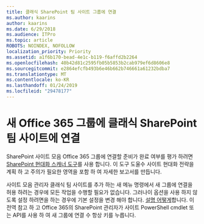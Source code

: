 ```yaml
---
title: 클래식 SharePoint 팀 사이트 그룹에 연결
ms.author: kaarins
author: kaarins
ms.date: 6/29/2018
ms.audience: ITPro
ms.topic: article
ROBOTS: NOINDEX, NOFOLLOW
localization_priority: Priority
ms.assetid: a1f6b170-bead-4e1c-b119-f6affd2b2264
ms.openlocfilehash: 40b42d81c2595fb05b5853b2cab979ef6d8606e8
ms.sourcegitcommit: e2864efcfb493b6e46b662b746661a61232bdba7
ms.translationtype: MT
ms.contentlocale: ko-KR
ms.lasthandoff: 01/24/2019
ms.locfileid: "29478177"
---
```

# <a name="connect-classic-sharepoint-team-sites-to-new-office-365-groups"></a>새 Office 365 그룹에 클래식 SharePoint 팀 사이트에 연결

SharePoint 사이트 모음 Office 365 그룹에 연결할 준비가 완료 여부를 평가 하려면 [SharePoint 현대화 스캐너 도구](https://go.microsoft.com/fwlink/?linkid=873066)를 사용 합니다. 이 도구 도울수 사이트 현대화 전략을 계획 하 고 주의가 필요한 영역을 포함 하 여 자세한 보고서를 만듭니다.
  
사이트 모음 관리자 클래식 팀 사이트를 추가 하는 새 메뉴 명령에서 새 그룹에 연결을 허용 하려는 경우에 모든 작업을 수행할 필요가 없습니다. 그러나이 옵션을 사용 하지 않도록 설정 하려면을 하는 경우에 기본 설정을 변경 해야 합니다. [설명 어떻게](https://go.microsoft.com/fwlink/?linkid=2004316)합니다. 이 전역 참고 하 고 Office 365의 SharePoint 관리자가 사이트 PowerShell cmdlet 또는 API를 사용 하 여 새 그룹에 연결 수 항상 키를 누릅니다.
  

